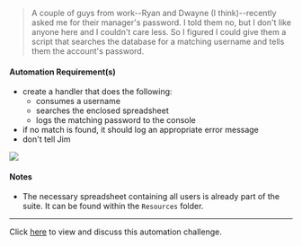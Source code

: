 > A couple of guys from work--Ryan and Dwayne (I think)--recently asked me for their manager's password. I told them no, but I don't like anyone here and I couldn't care less. So I figured I could give them a script that searches the database for a matching username and tells them the account's password.

#### Automation Requirement(s)
- create a handler that does the following:
    - consumes a username
    - searches the enclosed spreadsheet
    - logs the matching password to the console
- if no match is found, it should log an appropriate error message
- don't tell Jim

<img src="https://user-images.githubusercontent.com/4438390/104669593-5675fe80-56a8-11eb-89c0-c22844a40eb0.gif">

#### Notes
- The necessary spreadsheet containing all users is already part of the suite. It can be found within the `Resources` folder.

---

Click [here](https://github.com/TestPlant/sensetalk-solutions/discussions/5) to view and discuss this automation challenge.